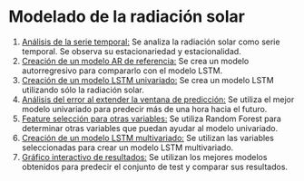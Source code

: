 # Modelado de la radiación solar
1. [Análisis de la serie temporal:](UDLA3.ipynb) Se analiza la radiación solar como serie temporal. Se observa su estacionariedad y estacionalidad.
3. [Creación de un modelo AR de referencia:](Udla_6.ipynb) Se crea un modelo autorregresivo para compararlo con el modelo LSTM.
4. [Creación de un modelo LSTM univariado:](Udla9.ipynb) Se crea un modelo LSTM utilizando sólo la radiación solar.
5. [Análisis del error al extender la ventana de predicción:](Udla9_5.ipynb) Se utiliza el mejor modelo univariado para predecir más de una hora hacia el futuro.
6. [Feature selección para otras variables:](Udla10.ipynb) Se utiliza Random Forest para determinar otras variables que puedan ayudar al modelo univariado.
7. [Creación de un modelo LSTM multivariado:](Udla11.ipynb) Se utilizan las variables seleccionadas para crear un modelo LSTM multivariado.
8. [Gráfico interactivo de resultados:](./Udla17.ipynb) Se utilizan los mejores modelos obtenidos para predecir el conjunto de test y comparar sus resultados.